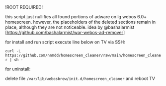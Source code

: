 !ROOT REQUIRED!

this script just nullifies all found portions of adware on lg webos 6.0+ homescreen.
however, the placeholders of the deleted sections remain in place, although they are not noticeable.
idea by @bashalarmist [https://github.com/bashalarmist/war-webos-ad-remover]

for install and run script execute line below on TV via SSH:

```curl -L https://github.com/nnmdd/homescreen_cleaner/raw/main/homescreen_cleaner | sh -```

for uninstall:

delete file ```/var/lib/webosbrew/init.d/homescreen_cleaner```  and reboot TV
